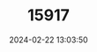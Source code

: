 ---
title: "15917"
category: "Palawanomys furvus"
draft: false
date: 2024-02-22 13:03:50
languages:
  English: ["Palawan Soft-furred Mountain Rat", "Palawan Mountain Rat"]
---